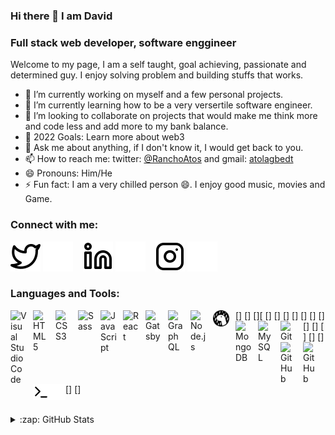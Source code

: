 ### Hi there 👋 I am David

### Full stack web developer, software enggineer
Welcome to my page, I am a self taught, goal achieving, passionate and determined guy. I enjoy solving problem and building stuffs that works. 

- 🔭 I’m currently working on myself and a few personal projects.
- 🌱 I’m currently learning how to be a very versertile software engineer. 
- 👯 I’m looking to collaborate on projects that would make me think more and code less and add more to my bank balance.
- 🥅 2022 Goals: Learn more about web3
- 💬 Ask me about anything, if I don't know it, I would get back to you.
- 📫 How to reach me: twitter: [@RanchoAtos](http://www.twitter.com/RanchoAtos) and gmail: [atolagbedt](atolagbedt@gmail.com)
- 😄 Pronouns: Him/He
- ⚡ Fun fact: I am a very chilled person 😄. I enjoy good music, movies and Game.

### Connect with me:

[![twitter](./img/twitter-light.svg)](https://twitter.com/RanchoAtos#gh-light-mode-only)
[![twitter](./img/twitter-dark.svg)](https://twitter.com/RanchoAtos#gh-dark-mode-only)
&nbsp;&nbsp;
[![website](./img/linkedin-light.svg)](https://www.linkedin.com/in/david-atolagbe-271b72222#gh-light-mode-only)
[![website](./img/linkedin-dark.svg)](https://www.linkedin.com/in/david-atolagbe-271b72222#gh-dark-mode-only)
&nbsp;&nbsp;
[![website](./img/instagram-light.svg)](https://instagram.com/lord_ranchoatos#gh-light-mode-only)
[![website](./img/instagram-dark.svg)](https://instagram.com/lord_ranchoatos#gh-dark-mode-only)


### Languages and Tools:

[<img align="left" alt="Visual Studio Code" width="26px" src="https://cdn.jsdelivr.net/gh/devicons/devicon/icons/vscode/vscode-original.svg" style="padding-right:10px;" />]
[<img align="left" alt="HTML5" width="26px" src="https://cdn.jsdelivr.net/gh/devicons/devicon/icons/html5/html5-original.svg" style="padding-right:10px;" />]
[<img align="left" alt="CSS3" width="26px" src="https://cdn.jsdelivr.net/gh/devicons/devicon/icons/css3/css3-original.svg" style="padding-right:10px;" />][
[<img align="left" alt="Sass" width="26px" src="https://cdn.jsdelivr.net/gh/devicons/devicon/icons/sass/sass-original.svg" style="padding-right:10px;" />]
[<img align="left" alt="JavaScript" width="26px" src="https://cdn.jsdelivr.net/gh/devicons/devicon/icons/javascript/javascript-original.svg" style="padding-right:10px;" />]
[<img align="left" alt="React" width="26px" src="https://cdn.jsdelivr.net/gh/devicons/devicon/icons/react/react-original.svg" style="padding-right:10px;" />]
[<img align="left" alt="Gatsby" width="26px" src="https://cdn.jsdelivr.net/gh/devicons/devicon/icons/gatsby/gatsby-original.svg" style="padding-right:10px;" />]
[<img align="left" alt="GraphQL" width="26px" src="https://cdn.jsdelivr.net/gh/devicons/devicon/icons/graphql/graphql-plain.svg" style="padding-right:10px;" />]
[<img align="left" alt="Node.js" width="26px" src="https://cdn.jsdelivr.net/gh/devicons/devicon/icons/nodejs/nodejs-original.svg" style="padding-right:10px;" />]
[<img align="left" alt="Deno" width="26px" src="./img/deno-light.svg" style="padding-right:10px;" />]
[<img align="left" alt="MongoDB" width="26px" src="https://cdn.jsdelivr.net/gh/devicons/devicon/icons/mongodb/mongodb-original.svg" style="padding-right:10px;" />]
[<img align="left" alt="MySQL" width="26px" src="https://cdn.jsdelivr.net/gh/devicons/devicon/icons/mysql/mysql-original.svg" style="padding-right:10px;" />]
[<img align="left" alt="Git" width="26px" src="https://cdn.jsdelivr.net/gh/devicons/devicon/icons/git/git-original.svg" style="padding-right:10px;" />]
[<img align="left" alt="GitHub" width="26px" src="https://user-images.githubusercontent.com/3369400/139447912-e0f43f33-6d9f-45f8-be46-2df5bbc91289.png" style="padding-right:10px;" />]
[<img align="left" alt="GitHub" width="26px" src="https://user-images.githubusercontent.com/3369400/139448065-39a229ba-4b06-434b-bc67-616e2ed80c8f.png" style="padding-right:10px;" />]
[<img align="left" alt="Terminal" width="26px" src="./img/terminal-light.svg" />]
[<img align="left" alt="Terminal" width="26px" src="./img/terminal-dark.svg" />]

<br />


<details>
  <summary>:zap: GitHub Stats</summary>

  <img align="left" alt="LordRanchoatos's GitHub Stats" src="https://github-readme-stats.vercel.app/api?username=LordRanchoatos&show_icons=true&hide_border=false&title_color=ff652f&icon_color=FFE400&bg_color=09131B&text_color=ffffff&border_color=0c1a25" />

</details>

[twitter]: https://twitter.com/RanchoAtos
[instagram]: https://instagram.com/lord_ranchoatos
[linkedin]: https://www.linkedin.com/in/david-atolagbe-271b72222
